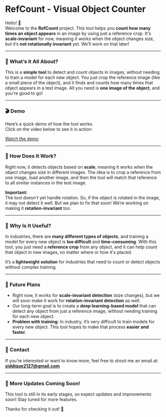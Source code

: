 

# RefCount - Visual Object Counter

Hello! 👋  
Welcome to the **RefCount** project. This tool helps you **count how many times an object appears** in an image by using just a reference crop. It's **scale-invariant** for now, meaning it works when the object changes size, but it’s **not rotationally invariant** yet. We’ll work on that later!

---

### 🚀 What’s it All About?

This is a **simple tool** to detect and count objects in images, without needing to train a model for each new object. You just crop the reference image (like a small piece of the object), and it finds and counts how many times that object appears in a test image. All you need is **one image of the object**, and you're good to go!

---

### 🎬 Demo

Here’s a quick demo of how the tool works.  
Click on the video below to see it in action:

[Watch the demo](demo.webm)

---

### 🔧 How Does It Work?

Right now, it detects objects based on **scale**, meaning it works when the object changes size in different images. The idea is to crop a reference from one image, load another image, and then the tool will match that reference to all similar instances in the test image.

**Important:**  
The tool doesn't yet handle rotation. So, if the object is rotated in the image, it may not detect it well. But we plan to fix that soon! We’re working on making it **rotation-invariant** too.

---

### 🧠 Why Is It Useful?

In industries, there are **many different types of objects**, and training a model for every new object is **too difficult** and **time-consuming**. With this tool, you just need a **reference crop** from any object, and it can help count that object in new images, no matter where or how it's placed.

It’s a **lightweight solution** for industries that need to count or detect objects without complex training.

---

### 🚀 Future Plans

- Right now, it works for **scale-invariant detection** (size changes), but we will soon make it work for **rotation-invariant detection** as well.  
- Our long-term goal is to create a **deep learning-based model** that can detect any object from just a reference image, without needing training for each new object.  
- **Problem with training**: In industry, it’s very difficult to train models for every new object. This tool hopes to make that process **easier and faster**.

---

### 📧 Contact

If you’re interested or want to know more, feel free to shoot me an email at:  
**siddique2127@gmail.com**

---

### 🚧 More Updates Coming Soon!

This tool is still in its early stages, so expect updates and improvements soon! Stay tuned for more features.  

Thanks for checking it out! 🙏